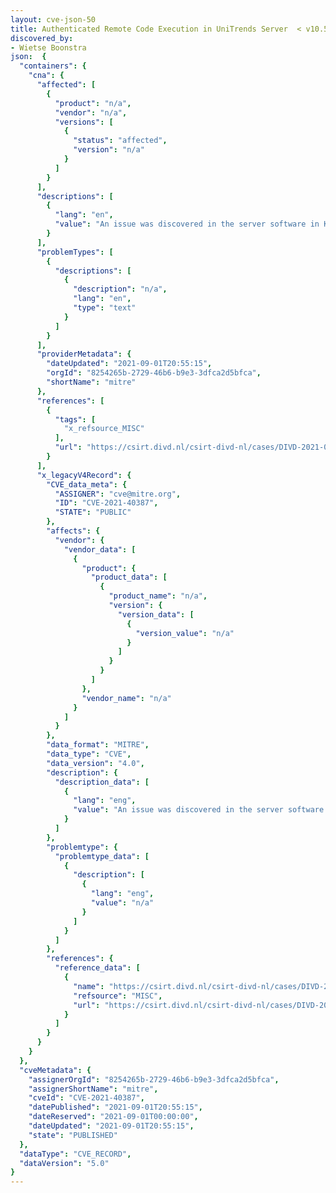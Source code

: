```yaml
---
layout: cve-json-50
title: Authenticated Remote Code Execution in UniTrends Server  < v10.5.5-2
discovered_by:
- Wietse Boonstra
json:  {
  "containers": {
    "cna": {
      "affected": [
        {
          "product": "n/a",
          "vendor": "n/a",
          "versions": [
            {
              "status": "affected",
              "version": "n/a"
            }
          ]
        }
      ],
      "descriptions": [
        {
          "lang": "en",
          "value": "An issue was discovered in the server software in Kaseya Unitrends Backup Software before 10.5.5-2. There is authenticated remote code execution."
        }
      ],
      "problemTypes": [
        {
          "descriptions": [
            {
              "description": "n/a",
              "lang": "en",
              "type": "text"
            }
          ]
        }
      ],
      "providerMetadata": {
        "dateUpdated": "2021-09-01T20:55:15",
        "orgId": "8254265b-2729-46b6-b9e3-3dfca2d5bfca",
        "shortName": "mitre"
      },
      "references": [
        {
          "tags": [
            "x_refsource_MISC"
          ],
          "url": "https://csirt.divd.nl/csirt-divd-nl/cases/DIVD-2021-00014/"
        }
      ],
      "x_legacyV4Record": {
        "CVE_data_meta": {
          "ASSIGNER": "cve@mitre.org",
          "ID": "CVE-2021-40387",
          "STATE": "PUBLIC"
        },
        "affects": {
          "vendor": {
            "vendor_data": [
              {
                "product": {
                  "product_data": [
                    {
                      "product_name": "n/a",
                      "version": {
                        "version_data": [
                          {
                            "version_value": "n/a"
                          }
                        ]
                      }
                    }
                  ]
                },
                "vendor_name": "n/a"
              }
            ]
          }
        },
        "data_format": "MITRE",
        "data_type": "CVE",
        "data_version": "4.0",
        "description": {
          "description_data": [
            {
              "lang": "eng",
              "value": "An issue was discovered in the server software in Kaseya Unitrends Backup Software before 10.5.5-2. There is authenticated remote code execution."
            }
          ]
        },
        "problemtype": {
          "problemtype_data": [
            {
              "description": [
                {
                  "lang": "eng",
                  "value": "n/a"
                }
              ]
            }
          ]
        },
        "references": {
          "reference_data": [
            {
              "name": "https://csirt.divd.nl/csirt-divd-nl/cases/DIVD-2021-00014/",
              "refsource": "MISC",
              "url": "https://csirt.divd.nl/csirt-divd-nl/cases/DIVD-2021-00014/"
            }
          ]
        }
      }
    }
  },
  "cveMetadata": {
    "assignerOrgId": "8254265b-2729-46b6-b9e3-3dfca2d5bfca",
    "assignerShortName": "mitre",
    "cveId": "CVE-2021-40387",
    "datePublished": "2021-09-01T20:55:15",
    "dateReserved": "2021-09-01T00:00:00",
    "dateUpdated": "2021-09-01T20:55:15",
    "state": "PUBLISHED"
  },
  "dataType": "CVE_RECORD",
  "dataVersion": "5.0"
}
---
```


